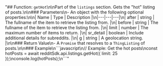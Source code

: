 "## Function: `getHot`\n\nPart of the `listings` section. Gets the \"hot\" listing of posts.\n\n### Parameters\n- An object with the following optional properties:\n\n| Name | Type | Description |\n|---|---|---|\n| after | string | The fullname of the item to retrieve the listing from. |\n| before | string | The fullname of the item to retrieve the listing from. |\n| limit | number | The maximum number of items to return. |\n| sr_detail | boolean | Include additional details for subreddits. |\n| g | string | A geolocation string. |\n\n### Return Value\n- A `Promise` that resolves to a `ThingListing` of posts.\n\n### Example\n\`\`\`javascript\n// Example: Get the hot posts\nconst hotPosts = await redditSdk.api.listings.getHot({ limit: 25 });\nconsole.log(hotPosts);\n\`\`\`" 
